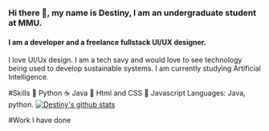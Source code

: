 ### Hi there 👋, my name is Destiny, I am an undergraduate student at MMU.
#### I am a developer and a freelance fullstack UI/UX designer.


I love UI/Ux design. I am a tech savy and would love to see technology being used to develop sustainable systems. I am currently studying Artificial Intelligence.

#Skills
🐍 Python
☕ Java
📜 Html and CSS
🙂 Javascript
Languages: Java, python.
[![Destiny's github stats](https://github-readme-stats.vercel.app/api?username=Destiny-kay)](https://github.com/Destiny-kay/github-readme-stats)

#Work I have done
